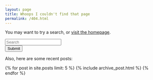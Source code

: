```yaml
---
layout: page
title: Whoops I couldn't find that page
permalink: /404.html
---
```


You may want to try a search, or [visit the homepage](/).

<form class="" role="search" method='get' action="http://google.com/search">
	<input type="hidden" name="q" value="site:dausha.net" />
	<div class='row'>
		<div class="form-group col-xs-4">
		  <input class="search form-control" type="text" name="q" results="0" placeholder="Search" />
		</div>
		<div class='col-xs-2'>
		<button type="submit" class="btn btn-default">Submit</button>
		</div>
	</div>
</form>

Also, here are some recent posts:

<div id="blog_wrapper" class="missing">
  {% for post in site.posts limit: 5 %}
  {% include archive_post.html %}
  {% endfor %}
</div> 
